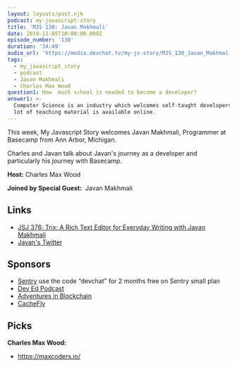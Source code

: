 ```yaml
---
layout: layouts/post.njk
podcast: my-javascript-story
title: 'MJS 130: Javan Makhmali'
date: 2019-11-05T10:00:00.000Z
episode_number: '130'
duration: '34:49'
audio_url: 'https://media.devchat.tv/my-js-story/MJS_130_Javan_Makhmali.mp3'
tags:
  - my_javascript_story
  - podcast
  - Javan Makhmali
  - Charles Max Wood
question1: How  much school is needed to become a developer?
answer1: >-
  Computer Science is an industry which welcomes self-taught developers and a
  lot of teaching material is available online.
---
```

This week, My Javascript Story welcomes Javan Makhmali, Programmer at Basecamp from Ann Arbor, Michigan. 

Charles and Javan talk about Javan's journey as a developer and particularly his journey with Basecamp. 



**Host:** Charles Max Wood

**Joined by Special Guest:**  Javan Makhmali

## Links

* [JSJ 376: Trix: A Rich Text Editor for Everyday Writing with Javan Makhmali](https://devchat.tv/js-jabber/jsj-376-trix-a-rich-text-editor-for-everyday-wrtiting-with-javan-makhmali/#viewport)
* [Javan's Twitter](https://twitter.com/javan)

## Sponsors

* [Sentry](https://sentry.io/) use the code “devchat” for 2 months free on Sentry small plan
* [Dev Ed Podcast](https://devchat.tv/dev-ed/)
* [Adventures in Blockchain](https://devchat.tv/adventures-in-blockchain/)
* [CacheFly](https://www.cachefly.com/)

## Picks

**Charles Max Wood:**

* <https://maxcoders.io/>
